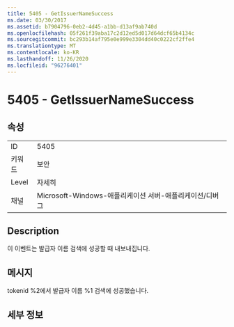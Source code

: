 ```yaml
---
title: 5405 - GetIssuerNameSuccess
ms.date: 03/30/2017
ms.assetid: b7904796-0eb2-4d45-a1bb-d13af9ab740d
ms.openlocfilehash: 05f261f39aba17c2d12ed5d017d64dcf65b4134c
ms.sourcegitcommit: bc293b14af795e0e999e3304dd40c0222cf2ffe4
ms.translationtype: MT
ms.contentlocale: ko-KR
ms.lasthandoff: 11/26/2020
ms.locfileid: "96276401"
---
```

# <a name="5405---getissuernamesuccess"></a>5405 - GetIssuerNameSuccess

## <a name="properties"></a>속성  
  
|||  
|-|-|  
|ID|5405|  
|키워드|보안|  
|Level|자세히|  
|채널|Microsoft-Windows-애플리케이션 서버-애플리케이션/디버그|  
  
## <a name="description"></a>Description  

 이 이벤트는 발급자 이름 검색에 성공할 때 내보내집니다.  
  
## <a name="message"></a>메시지  

 tokenid %2에서 발급자 이름 %1 검색에 성공했습니다.  
  
## <a name="details"></a>세부 정보
